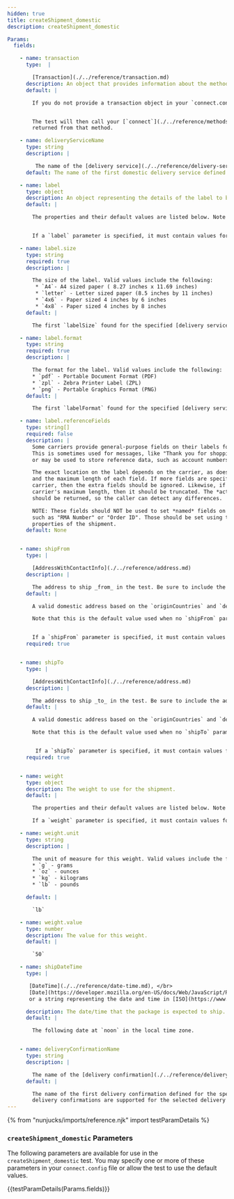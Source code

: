 ```yaml
---
hidden: true
title: createShipment_domestic
description: createShipment_domestic

Params:
  fields:

    - name: transaction
      type:  |

        [Transaction](./../reference/transaction.md)
      description: An object that provides information about the method invocation and session data.
      default: |

        If you do not provide a transaction object in your `connect.config` file, you must provide valid credentials.


        The test will then call your [`connect`](./../reference/methods/connect.md) method and use the transaction
        returned from that method.

    - name: deliveryServiceName
      type: string
      description: |

         The name of the [delivery service](./../reference/delivery-service.md) you wish to use in this request.
      default: The name of the first domestic delivery service defined for your app.

    - name: label
      type: object
      description: An object representing the details of the label to be produced by this method.
      default: |

        The properties and their default values are listed below. Note that these are the default values used when no `label` parameter is specified.


        If a `label` parameter is specified, it must contain values for all required properties.

    - name: label.size
      type: string
      required: true
      description: |

        The size of the label. Valid values include the following:
         * `A4`- A4 sized paper ( 8.27 inches x 11.69 inches)
         * `letter` - Letter sized paper (8.5 inches by 11 inches)
         * `4x6` - Paper sized 4 inches by 6 inches
         * `4x8` - Paper sized 4 inches by 8 inches
      default: |

        The first `labelSize` found for the specified [delivery service](./../reference/delivery-service.md).

    - name: label.format
      type: string
      required: true
      description: |

        The format for the label. Valid values include the following:
        * `pdf` - Portable Document Format (PDF)
        * `zpl` - Zebra Printer Label (ZPL)
        * `png` - Portable Graphics Format (PNG)
      default: |

        The first `labelFormat` found for the specified [delivery service](./../reference/delivery-service.md).

    - name: label.referenceFields
      type: string[]
      required: false
      description: |
        Some carriers provide general-purpose fields on their labels for custom text.
        This is sometimes used for messages, like "Thank you for shopping with us!",
        or may be used to store reference data, such as account numbers, warehouse codes, etc.

        The exact location on the label depends on the carrier, as does the allowed number of fields
        and the maximum length of each field. If more fields are specified than are supported by the
        carrier, then the extra fields should be ignored. Likewise, if a field length exceeds the
        carrier's maximum length, then it should be truncated. The *actual* values that are used
        should be returned, so the caller can detect any differences.

        NOTE: These fields should NOT be used to set *named* fields on the label,
        such as "RMA Number" or "Order ID". Those should be set using the correspond
        properties of the shipment.
      default: None


    - name: shipFrom
      type: |

        [AddressWithContactInfo](./../reference/address.md)
      description: |

        The address to ship _from_ in the test. Be sure to include the additional contact info properties.
      default: |

        A valid domestic address based on the `originCountries` and `destinationCountries` of the delivery service.

        Note that this is the default value used when no `shipFrom` parameter is specified.


        If a `shipFrom` parameter is specified, it must contain values for all required properties.
      required: true


    - name: shipTo
      type: |

        [AddressWithContactInfo](./../reference/address.md)
      description: |

        The address to ship _to_ in the test. Be sure to include the additional contact info properties.
      default: |

        A valid domestic address based on the `originCountries` and `destinationCountries` of the delivery service.

        Note that this is the default value used when no `shipTo` parameter is specified.


         If a `shipTo` parameter is specified, it must contain values for all required properties.
      required: true


    - name: weight
      type: object
      description: The weight to use for the shipment.
      default: |

        The properties and their default values are listed below. Note that these are the default values used when no `weight` parameter is specified.

        If a `weight` parameter is specified, it must contain values for all required properties.

    - name: weight.unit
      type: string
      description: |

        The unit of measure for this weight. Valid values include the following:
        * `g` - grams
        * `oz` - ounces
        * `kg` - kilograms
        * `lb` - pounds

      default: |

        `lb`

    - name: weight.value
      type: number
      description: The value for this weight.
      default: |

        `50`

    - name: shipDateTime
      type: |

       [DateTime](./../reference/date-time.md), </br>
       [Date](https://developer.mozilla.org/en-US/docs/Web/JavaScript/Reference/Global_Objects/Date), </br>
       or a string representing the date and time in [ISO](https://www.w3.org/TR/NOTE-datetime) format.

      description: The date/time that the package is expected to ship. This is not guaranteed to be in the future.
      default: |

        The following date at `noon` in the local time zone.


    - name: deliveryConfirmationName
      type: string
      description: |

        The name of the [delivery confirmation](./../reference/delivery-confirmation.md) to use for this shipment.
      default: |

        The name of the first delivery confirmation defined for the specified delivery service, or `undefined` if no
        delivery confirmations are supported for the selected delivery service.
---
```


{% from "nunjucks/imports/reference.njk" import testParamDetails %}

### `createShipment_domestic` Parameters
The following parameters are available for use in the `createShipment_domestic` test. You may specify one
or more of these parameters in your `connect.config` file or allow the test to use the default values.

{{testParamDetails(Params.fields)}}



